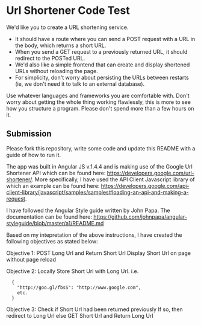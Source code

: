 # Url Shortener Code Test

We'd like you to create a URL shortening service.
- It should have a route where you can send a POST request with a URL in the body, which
returns a short URL.
- When you send a GET request to a previously returned URL, it should redirect to the
POSTed URL.
- We'd also like a simple frontend that can create and display shortened URLs without
reloading the page.
- For simplicity, don't worry about persisting the URLs between restarts (ie, we don't
need it to talk to an external database).

Use whatever languages and frameworks you are comfortable with. Don't worry about getting
the whole thing working flawlessly, this is more to see how you structure a program. Please
don't spend more than a few hours on it.

## Submission

Please fork this repository, write some code and update this README with a guide of how to
run it.

The app was built in Angular JS v.1.4.4 and is making use of the Google Url Shortener API which can be found here: https://developers.google.com/url-shortener/.
More specifically, I have used the API Client Javascript library of which an example can be found here: https://developers.google.com/api-client-library/javascript/samples/samples#loading-an-api-and-making-a-request.

I have followed the Angular Style guide written by John Papa. The documentation can be found here: https://github.com/johnpapa/angular-styleguide/blob/master/a1/README.md

Based on my intepretation of the above instructions, I have created the following objectives as stated below: 

  Objective 1: 
   POST Long Url and Return Short Url
   Display Short Url on page without page reload

  Objective 2:
    Locally Store Short Url with Long Url. i.e.

      {
        "http://goo.gl/fbsS": "http://www.google.com",
        etc.
      }

  Objective 3: 
    Check if Short Url had been returned previously
    If so, then redirect to Long Url else GET Short Url and Return Long Url
